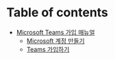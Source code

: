 # Table of contents

* [Microsoft Teams 가입 매뉴얼](README.md)
   * [Microsoft 계정 만들기](microsoft.md)
   * [Teams 가입하기](teams.md)
